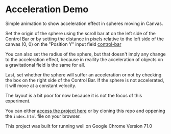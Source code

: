 # Acceleration Demo

Simple animation to show acceleration effect in spheres moving in Canvas.

Set the origin of the sphere using the scroll bar at on the left side of the Control Bar or by setting the distance in pixels relative to the left side of the canvas (0, 0) on the "Position Y" input field [control-bar](./screenshots/control-bar.png)

You can also set the radius of the sphere, but that doesn't imply any change to the acceleration effect, because in reallity the acceleration of objects on a gravitational field is the same for all.

Last, set whether the sphere will suffer an acceleration or not by checking the box on the right side of the Control Bar. If the sphere is not accelerated, it will move at a constant velocity.

The layout is a bit poor for now because it is not the focus of this experiment.

You can either [access the project here](https://thebinaryfelix.github.io/acceleration-demo/) or by cloning this repo and oppening the `index.html` file on your browser.

This project was built for running well on Google Chrome Version 71.0